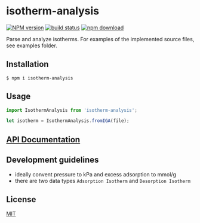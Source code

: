 # isotherm-analysis

[![NPM version][npm-image]][npm-url]
[![build status][ci-image]][ci-url]
[![npm download][download-image]][download-url]

Parse and analyze isotherms. For examples of the implemented source files, see examples folder.

## Installation

`$ npm i isotherm-analysis`

## Usage

```js
import IsothermAnalysis from 'isotherm-analysis';

let isotherm = IsothermAnalysis.fromIGA(file);
```

## [API Documentation](https://cheminfo.github.io/isotherm-analysis/)

## Development guidelines 
- ideally convent pressure to kPa and excess adsorption to mmol/g
- there are two data types `Adsorption Isotherm` and `Desorption Isotherm`

## License

[MIT](./LICENSE)

[npm-image]: https://img.shields.io/npm/v/isotherm-analysis.svg
[npm-url]: https://www.npmjs.com/package/isotherm-analysis
[ci-image]: https://github.com/cheminfo/isotherm-analysis/workflows/Node.js%20CI/badge.svg?branch=master
[ci-url]: https://github.com/cheminfo/isotherm-analysis/actions?query=workflow%3A%22Node.js+CI%22
[download-image]: https://img.shields.io/npm/dm/isotherm-analysis.svg
[download-url]: https://www.npmjs.com/package/isotherm-analysis
